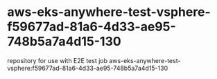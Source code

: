 # aws-eks-anywhere-test-vsphere-f59677ad-81a6-4d33-ae95-748b5a7a4d15-130
repository for use with E2E test job aws-eks-anywhere-test-vsphere:f59677ad-81a6-4d33-ae95-748b5a7a4d15-130
